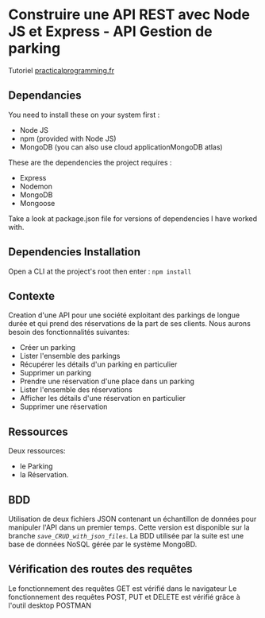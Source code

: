 # Construire une API REST avec Node JS et Express - API Gestion de parking

Tutoriel [practicalprogramming.fr]('https://practicalprogramming.fr/node-js-api/')

## Dependancies

You need to install these on your system first :

-   Node JS
-   npm (provided with Node JS)
-   MongoDB (you can also use cloud applicationMongoDB atlas)

These are the dependencies the project requires :

-   Express
-   Nodemon
-   MongoDB
-   Mongoose

Take a look at package.json file for versions of dependencies I have worked with.

## Dependencies Installation

Open a CLI at the project's root then enter :
`npm install`

## Contexte

Creation d'une API pour une société exploitant des parkings de longue durée et qui prend des réservations de la part de ses clients. Nous aurons besoin des fonctionnalités suivantes:

-   Créer un parking
-   Lister l'ensemble des parkings
-   Récupérer les détails d'un parking en particulier
-   Supprimer un parking
-   Prendre une réservation d'une place dans un parking
-   Lister l'ensemble des réservations
-   Afficher les détails d'une réservation en particulier
-   Supprimer une réservation

## Ressources

Deux ressources:

-   le Parking
-   la Réservation.

## BDD

Utilisation de deux fichiers JSON contenant un échantillon de données pour manipuler l'API dans un premier temps.
Cette version est disponible sur la branche _`save_CRUD_with_json_files`_.
La BDD utilisée par la suite est une base de données NoSQL gérée par le système MongoBD.

## Vérification des routes des requêtes

Le fonctionnement des requêtes GET est vérifié dans le navigateur
Le fonctionnement des requêtes POST, PUT et DELETE est vérifié grâce à l'outil desktop POSTMAN
